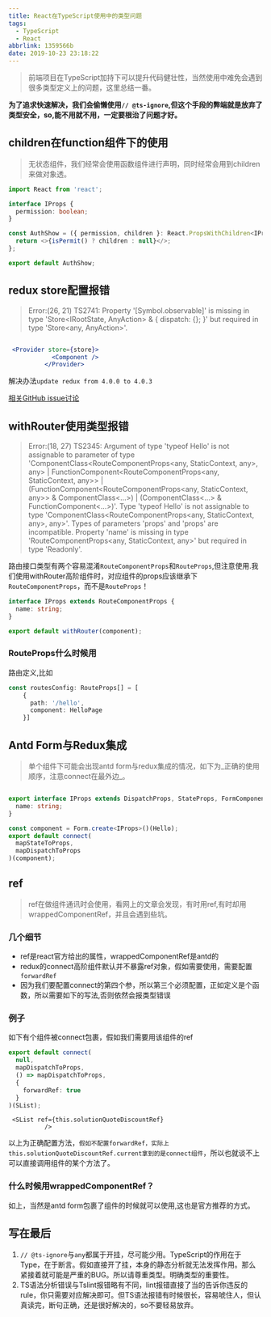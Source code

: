```yaml
---
title: React在TypeScript使用中的类型问题
tags:
  - TypeScript
  - React
abbrlink: 1359566b
date: 2019-10-23 23:18:22
---
```

> 前端项目在TypeScript加持下可以提升代码健壮性，当然使用中难免会遇到很多类型定义上的问题，这里总结一番。

__为了追求快速解决，我们会偷懒使用`// @ts-ignore`,但这个手段的弊端就是放弃了类型安全，so,能不用就不用，一定要根治了问题才好。__


## children在function组件下的使用

> 无状态组件，我们经常会使用函数组件进行声明，同时经常会用到children来做对象透。

```typescript
import React from 'react';

interface IProps {
  permission: boolean;
}

const AuthShow = ({ permission, children }: React.PropsWithChildren<IProps>) => {
  return <>{isPermit() ? children : null}</>;
};

export default AuthShow;
```

## redux store配置报错

> Error:(26, 21) TS2741: Property '[Symbol.observable]' is missing in type 'Store<IRootState, AnyAction> & { dispatch: {}; }' but required in type 'Store<any, AnyAction>'.


```jsx

 <Provider store={store}>
            <Component />
          </Provider>
```

解决办法`update redux from 4.0.0 to 4.0.3`

[相关GitHub issue讨论](https://github.com/reduxjs/redux/issues/3466)

## withRouter使用类型报错

> Error:(18, 27) TS2345: Argument of type 'typeof Hello' is not assignable to parameter of type 'ComponentClass<RouteComponentProps<any, StaticContext, any>, any> | FunctionComponent<RouteComponentProps<any, StaticContext, any>> | (FunctionComponent<RouteComponentProps<any, StaticContext, any>> & ComponentClass<...>) | (ComponentClass<...> & FunctionComponent<...>)'.
  Type 'typeof Hello' is not assignable to type 'ComponentClass<RouteComponentProps<any, StaticContext, any>, any>'.
    Types of parameters 'props' and 'props' are incompatible.
      Property 'name' is missing in type 'RouteComponentProps<any, StaticContext, any>' but required in type 'Readonly<IProps>'.

路由接口类型有两个容易混淆`RouteComponentProps`和`RouteProps`,但注意使用.我们使用withRouter高阶组件时，对应组件的props应该继承下`RouteComponentProps`，而不是`RouteProps`！

```typescript
interface IProps extends RouteComponentProps {
  name: string;
}

export default withRouter(component);

```

### RouteProps什么时候用

路由定义,比如

```typescript
const routesConfig: RouteProps[] = [
    {
      path: '/hello',
      component: HelloPage 
    }]
```


## Antd Form与Redux集成

> 单个组件下可能会出现antd form与redux集成的情况，如下为_正确的使用顺序，注意connect在最外边_。

```typescript

export interface IProps extends DispatchProps, StateProps, FormComponentProps {
  name: string;
}

const component = Form.create<IProps>()(Hello);
export default connect(
  mapStateToProps,
  mapDispatchToProps
)(component);

```

## ref
> ref在做组件通讯时会使用，看网上的文章会发现，有时用ref,有时却用wrappedComponentRef，并且会遇到些坑。

### 几个细节
- ref是react官方给出的属性，wrappedComponentRef是antd的
- redux的connect高阶组件默认并不暴露ref对象，假如需要使用，需要配置`forwardRef`
- 因为我们要配置connect的第四个参，所以第三个必须配置，正如定义是个函数，所以需要如下的写法,否则依然会报类型错误

### 例子
如下有个组件被connect包裹，假如我们需要用该组件的ref
```typescript
export default connect(
  null,
  mapDispatchToProps,
  () => mapDispatchToProps,
  {
    forwardRef: true
  }
)(SList);
```

```
 <SList ref={this.solutionQuoteDiscountRef}
          />
```
以上为正确配置方法，`假如不配置forwardRef，实际上this.solutionQuoteDiscountRef.current拿到的是connect组件`，所以也就谈不上可以直接调用组件的某个方法了。

### 什么时候用wrappedComponentRef？
如上，当然是antd form包裹了组件的时候就可以使用,这也是官方推荐的方式。

## 写在最后

1. `// @ts-ignore`与`any`都属于开挂，尽可能少用。TypeScript的作用在于Type，在于断言。假如直接开了挂，本身的静态分析就无法发挥作用。那么紧接着就可能是严重的BUG。所以请尊重类型。明确类型的重要性。
2. TS语法分析错误与Tslint报错略有不同，lint报错直接了当的告诉你违反的rule，你只需要对应解决即可。但TS语法报错有时候很长，容易唬住人，但认真读完，断句正确，还是很好解决的，so不要轻易放弃。



